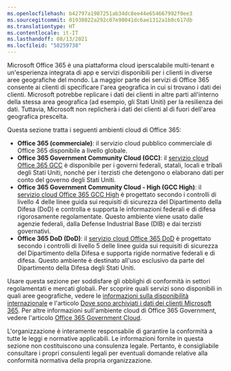 ```yaml
---
ms.openlocfilehash: b42797a1987251ab34dc8ee44e654667992f0ee3
ms.sourcegitcommit: 01938022a292c07e98041dc6ae1312a1b8c617db
ms.translationtype: HT
ms.contentlocale: it-IT
ms.lasthandoff: 08/13/2021
ms.locfileid: "58259738"
---
```

<!-- This file is a part of all Office 365 compliance offering topics. Please coordinate with Robert Mazzoli (robmazz) for any changes.-->

Microsoft Office 365 è una piattaforma cloud iperscalabile multi-tenant e un'esperienza integrata di app e servizi disponibili per i clienti in diverse aree geografiche del mondo. La maggior parte dei servizi di Office 365 consente ai clienti di specificare l'area geografica in cui si trovano i dati dei clienti. Microsoft potrebbe replicare i dati dei clienti in altre parti all'interno della stessa area geografica (ad esempio, gli Stati Uniti) per la resilienza dei dati. Tuttavia, Microsoft non replicherà i dati dei clienti al di fuori dell'area geografica prescelta.

Questa sezione tratta i seguenti ambienti cloud di Office 365:

- **Office 365 (commerciale)**: il servizio cloud pubblico commerciale di Office 365 disponibile a livello globale.
- **Office 365 Government Community Cloud (GCC)**: il [servizio cloud Office 365 GCC](/office365/servicedescriptions/office-365-platform-service-description/office-365-us-government/gcc) è disponibile per i governi federali, statali, locali e tribali degli Stati Uniti, nonché per i terzisti che detengono o elaborano dati per conto del governo degli Stati Uniti.
- **Office 365 Government Community Cloud - High (GCC High)**: il [servizio cloud Office 365 GCC High](/office365/servicedescriptions/office-365-platform-service-description/office-365-us-government/gcc-high-and-dod) è progettato secondo i controlli di livello 4 delle linee guida sui requisiti di sicurezza del Dipartimento della Difesa (DoD) e controlla e supporta le informazioni federali e di difesa rigorosamente regolamentate. Questo ambiente viene usato dalle agenzie federali, dalla Defense Industrial Base (DIB) e dai terzisti governativi.
- **Office 365 DoD (DoD)**: il [servizio cloud Office 365 DoD](/office365/servicedescriptions/office-365-platform-service-description/office-365-us-government/gcc-high-and-dod) è progettato secondo i controlli di livello 5 delle linee guida sui requisiti di sicurezza del Dipartimento della Difesa e supporta rigide normative federali e di difesa. Questo ambiente è destinato all'uso esclusivo da parte del Dipartimento della Difesa degli Stati Uniti.

Usare questa sezione per soddisfare gli obblighi di conformità in settori regolamentati e mercati globali. Per scoprire quali servizi sono disponibili in quali aree geografiche, vedere le [informazioni sulla disponibilità internazionale](https://products.office.com/business/international-availability) e l'articolo [Dove sono archiviati i dati dei clienti Microsoft 365](/microsoft-365/enterprise/o365-data-locations). Per altre informazioni sull'ambiente cloud di Office 365 Government, vedere l'articolo [Office 365 Government Cloud](/office365/servicedescriptions/office-365-platform-service-description/office-365-us-government/office-365-us-government).

L'organizzazione è interamente responsabile di garantire la conformità a tutte le leggi e normative applicabili. Le informazioni fornite in questa sezione non costituiscono una consulenza legale. Pertanto, è consigliabile consultare i propri consulenti legali per eventuali domande relative alla conformità normativa della propria organizzazione.
